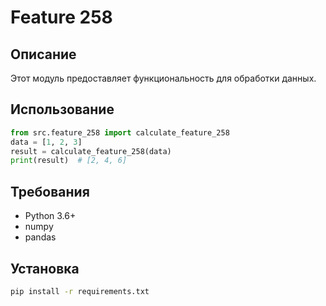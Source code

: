 # Feature 258
## Описание
Этот модуль предоставляет функциональность для обработки данных.
## Использование
```python
from src.feature_258 import calculate_feature_258
data = [1, 2, 3]
result = calculate_feature_258(data)
print(result)  # [2, 4, 6]
```
## Требования
- Python 3.6+
- numpy
- pandas
## Установка
```bash
pip install -r requirements.txt
```